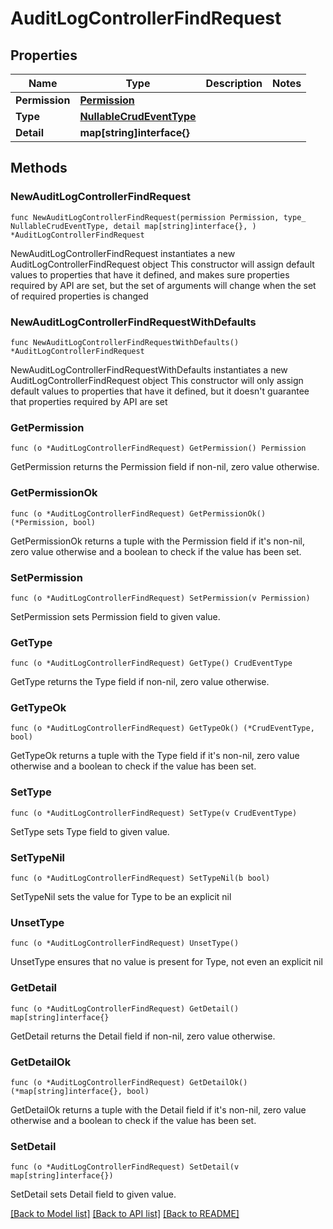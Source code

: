 # AuditLogControllerFindRequest

## Properties

Name | Type | Description | Notes
------------ | ------------- | ------------- | -------------
**Permission** | [**Permission**](Permission.md) |  | 
**Type** | [**NullableCrudEventType**](CrudEventType.md) |  | 
**Detail** | **map[string]interface{}** |  | 

## Methods

### NewAuditLogControllerFindRequest

`func NewAuditLogControllerFindRequest(permission Permission, type_ NullableCrudEventType, detail map[string]interface{}, ) *AuditLogControllerFindRequest`

NewAuditLogControllerFindRequest instantiates a new AuditLogControllerFindRequest object
This constructor will assign default values to properties that have it defined,
and makes sure properties required by API are set, but the set of arguments
will change when the set of required properties is changed

### NewAuditLogControllerFindRequestWithDefaults

`func NewAuditLogControllerFindRequestWithDefaults() *AuditLogControllerFindRequest`

NewAuditLogControllerFindRequestWithDefaults instantiates a new AuditLogControllerFindRequest object
This constructor will only assign default values to properties that have it defined,
but it doesn't guarantee that properties required by API are set

### GetPermission

`func (o *AuditLogControllerFindRequest) GetPermission() Permission`

GetPermission returns the Permission field if non-nil, zero value otherwise.

### GetPermissionOk

`func (o *AuditLogControllerFindRequest) GetPermissionOk() (*Permission, bool)`

GetPermissionOk returns a tuple with the Permission field if it's non-nil, zero value otherwise
and a boolean to check if the value has been set.

### SetPermission

`func (o *AuditLogControllerFindRequest) SetPermission(v Permission)`

SetPermission sets Permission field to given value.


### GetType

`func (o *AuditLogControllerFindRequest) GetType() CrudEventType`

GetType returns the Type field if non-nil, zero value otherwise.

### GetTypeOk

`func (o *AuditLogControllerFindRequest) GetTypeOk() (*CrudEventType, bool)`

GetTypeOk returns a tuple with the Type field if it's non-nil, zero value otherwise
and a boolean to check if the value has been set.

### SetType

`func (o *AuditLogControllerFindRequest) SetType(v CrudEventType)`

SetType sets Type field to given value.


### SetTypeNil

`func (o *AuditLogControllerFindRequest) SetTypeNil(b bool)`

 SetTypeNil sets the value for Type to be an explicit nil

### UnsetType
`func (o *AuditLogControllerFindRequest) UnsetType()`

UnsetType ensures that no value is present for Type, not even an explicit nil
### GetDetail

`func (o *AuditLogControllerFindRequest) GetDetail() map[string]interface{}`

GetDetail returns the Detail field if non-nil, zero value otherwise.

### GetDetailOk

`func (o *AuditLogControllerFindRequest) GetDetailOk() (*map[string]interface{}, bool)`

GetDetailOk returns a tuple with the Detail field if it's non-nil, zero value otherwise
and a boolean to check if the value has been set.

### SetDetail

`func (o *AuditLogControllerFindRequest) SetDetail(v map[string]interface{})`

SetDetail sets Detail field to given value.



[[Back to Model list]](../README.md#documentation-for-models) [[Back to API list]](../README.md#documentation-for-api-endpoints) [[Back to README]](../README.md)



